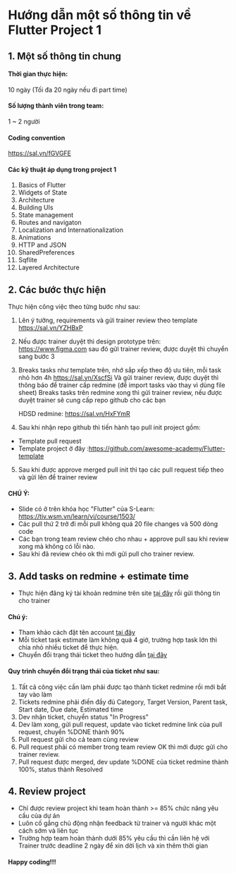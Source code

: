 # Hướng dẫn một số thông tin về Flutter Project 1

## 1. Một số thông tin chung

#### Thời gian thực hiện:

10 ngày (Tối đa 20 ngày nếu đi part time)

#### Số lượng thành viên trong team:

1 ~ 2 người

#### Coding convention

https://sal.vn/fGVGFE

#### Các kỹ thuật áp dụng trong project 1

1. Basics of Flutter
2. Widgets of State
3. Architecture
4. Building UIs
5. State management
6. Routes and navigaton
7. Localization and Internationalization
8. Animations
9. HTTP and JSON
10. SharedPreferences
11. Sqflite
12. Layered Architecture

## 2. Các bước thực hiện

Thực hiện công việc theo từng bước như sau:

1. Lên ý tưởng, requirements và gửi trainer review theo template
   https://sal.vn/YZHBxP
2. Nếu được trainer duyệt thì design prototype trên:
   https://www.figma.com
   sau đó gửi trainer review, được duyệt thì chuyển sang bước 3
3. Breaks tasks như template trên, nhớ sắp xếp theo độ ưu tiên, mỗi task nhỏ hơn 4h
   https://sal.vn/XscfSi
   Và gửi trainer review, được duyệt thì thông báo để trainer cấp redmine (để import tasks vào thay vì dùng file sheet)
   Breaks tasks trên redmine xong thì gửi trainer review, nếu được duyệt trainer sẽ cung cấp repo github cho các bạn

   HDSD redmine: https://sal.vn/HxFYmR

4. Sau khi nhận repo github thì tiến hành tạo pull init project gồm:

- Template pull request
- Template project ở đây :https://github.com/awesome-academy/Flutter-template

5. Sau khi được approve merged pull init thì tạo các pull request tiếp theo và gửi lên để trainer review

#### CHÚ Ý:

- Slide có ở trên khóa học "Flutter" của S-Learn: https://tiv.wsm.vn/learn/vi/course/1503/
- Các pull thứ 2 trở đi mỗi pull không quá 20 file changes và 500 dòng code
- Các bạn trong team review chéo cho nhau + approve pull sau khi review xong mà không có lỗi nào.
- Sau khi đã review chéo ok thì mới gửi pull cho trainer review.

## 3. Add tasks on redmine + estimate time

- Thực hiện đăng ký tài khoản redmine trên site [tại đây](https://edu-redmine.sun-asterisk.vn/) rồi gửi thông tin cho trainer

#### Chú ý:

- Tham khảo cách đặt tên account [tại đây](https://github.com/framgia/Training-Guideline/blob/master/Rails/RegisterEduRedmine.png)
- Mỗi ticket task estimate làm không quá 4 giờ, trường hợp task lớn thì chia nhỏ nhiều ticket để thực hiện.
- Chuyển đổi trạng thái ticket theo hướng dẫn [tại đây](https://github.com/framgia/Training-Guideline/blob/master/WorkingProcess/redmine/redmine.md)

#### Quy trình chuyển đổi trạng thái của ticket như sau:

1. Tất cả công việc cần làm phải được tạo thành ticket redmine rồi mới bắt tay vào làm
2. Tickets redmine phải điền đầy đủ Category, Target Version, Parent task, Start date, Due date, Estimated time
3. Dev nhận ticket, chuyển status "In Progress"
4. Dev làm xong, gửi pull request, update vào ticket redmine link của pull request, chuyển %DONE thành 90%
5. Pull request gửi cho cả team cùng review
6. Pull request phải có member trong team review OK thì mới được gửi cho trainer review.
7. Pull request được merged, dev update %DONE của ticket redmine thành 100%, status thành Resolved

## 4. Review project

- Chỉ được review project khi team hoàn thành >= 85% chức năng yêu cầu của dự án
- Luôn cố gắng chủ động nhận feedback từ trainer và người khác một cách sớm và liên tục
- Trường hợp team hoàn thành dưới 85% yêu cầu thì cần liên hệ với Trainer trước deadline 2 ngày để xin dời lịch và xin thêm thời gian

#### Happy coding!!!
